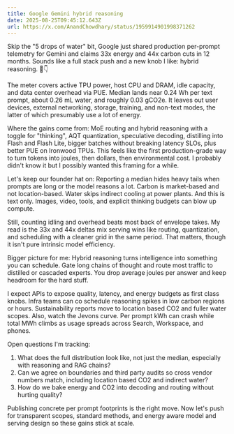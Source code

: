 ```yaml
---
title: Google Gemini hybrid reasoning
date: 2025-08-25T09:45:12.643Z
url: https://x.com/AnandChowdhary/status/1959914901998371262
---
```


Skip the "5 drops of water" bit, Google just shared production per-prompt telemetry for Gemini and claims 33x energy and 44x carbon cuts in 12 months. Sounds like a full stack push and a new knob I like: hybrid reasoning. 🌳👇  
  
The meter covers active TPU power, host CPU and DRAM, idle capacity, and data center overhead via PUE. Median lands near 0.24 Wh per text prompt, about 0.26 mL water, and roughly 0.03 gCO2e. It leaves out user devices, external networking, storage, training, and non-text modes, the latter of which presumably use a lot of energy.  
  
Where the gains come from: MoE routing and hybrid reasoning with a toggle for "thinking", AQT quantization, speculative decoding, distilling into Flash and Flash Lite, bigger batches without breaking latency SLOs, plus better PUE on Ironwood TPUs. This feels like the first production-grade way to turn tokens into joules, then dollars, then environmental cost. I probably didn't know it but I possibly wanted this framing for a while.  
  
Let's keep our founder hat on: Reporting a median hides heavy tails when prompts are long or the model reasons a lot. Carbon is market-based and not location-based. Water skips indirect cooling at power plants. And this is text only. Images, video, tools, and explicit thinking budgets can blow up compute.  
  
Still, counting idling and overhead beats most back of envelope takes. My read is the 33x and 44x deltas mix serving wins like routing, quantization, and scheduling with a cleaner grid in the same period. That matters, though it isn't pure intrinsic model efficiency.  
  
Bigger picture for me: Hybrid reasoning turns intelligence into something you can schedule. Gate long chains of thought and route most traffic to distilled or cascaded experts. You drop average joules per answer and keep headroom for the hard stuff.  
  
I expect APIs to expose quality, latency, and energy budgets as first class knobs. Infra teams can co schedule reasoning spikes in low carbon regions or hours. Sustainability reports move to location based CO2 and fuller water scopes. Also, watch the Jevons curve. Per prompt kWh can crash while total MWh climbs as usage spreads across Search, Workspace, and phones.  
  
Open questions I'm tracking:  
1) What does the full distribution look like, not just the median, especially with reasoning and RAG chains?  
2) Can we agree on boundaries and third party audits so cross vendor numbers match, including location based CO2 and indirect water?  
3) How do we bake energy and CO2 into decoding and routing without hurting quality?  
  
Publishing concrete per prompt footprints is the right move. Now let's push for transparent scopes, standard methods, and energy aware model and serving design so these gains stick at scale.
